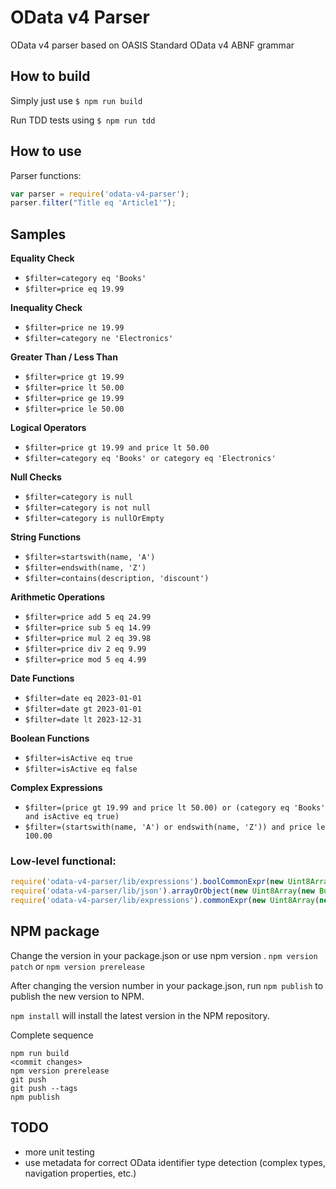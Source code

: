 # OData v4 Parser

OData v4 parser based on OASIS Standard OData v4 ABNF grammar

## How to build

Simply just use ```$ npm run build```

Run TDD tests using ```$ npm run tdd```

## How to use

Parser functions:

```javascript
var parser = require('odata-v4-parser');
parser.filter("Title eq 'Article1'");
```

## Samples

**Equality Check**

- `$filter=category eq 'Books'`
- `$filter=price eq 19.99`

**Inequality Check**

- `$filter=price ne 19.99`
- `$filter=category ne 'Electronics'`

**Greater Than / Less Than**

- `$filter=price gt 19.99`
- `$filter=price lt 50.00`
- `$filter=price ge 19.99`
- `$filter=price le 50.00`

**Logical Operators**

- `$filter=price gt 19.99 and price lt 50.00`
- `$filter=category eq 'Books' or category eq 'Electronics'`

**Null Checks**

- `$filter=category is null`
- `$filter=category is not null`
- `$filter=category is nullOrEmpty`

**String Functions**

- `$filter=startswith(name, 'A')`
- `$filter=endswith(name, 'Z')`
- `$filter=contains(description, 'discount')`

**Arithmetic Operations**

- `$filter=price add 5 eq 24.99`
- `$filter=price sub 5 eq 14.99`
- `$filter=price mul 2 eq 39.98`
- `$filter=price div 2 eq 9.99`
- `$filter=price mod 5 eq 4.99`

**Date Functions**

- `$filter=date eq 2023-01-01`
- `$filter=date gt 2023-01-01`
- `$filter=date lt 2023-12-31`

**Boolean Functions**

- `$filter=isActive eq true`
- `$filter=isActive eq false`

**Complex Expressions**

- `$filter=(price gt 19.99 and price lt 50.00) or (category eq 'Books' and isActive eq true)`
- `$filter=(startswith(name, 'A') or endswith(name, 'Z')) and price le 100.00`



### Low-level functional:

```javascript
require('odata-v4-parser/lib/expressions').boolCommonExpr(new Uint8Array(new Buffer("contains(@word,Title)")), 0);
require('odata-v4-parser/lib/json').arrayOrObject(new Uint8Array(new Buffer('{"a":1}')), 0);
require('odata-v4-parser/lib/expressions').commonExpr(new Uint8Array(new Buffer('Items/all(d:d/Quantity gt 100)')), 0);
```


## NPM package
Change the version in your package.json or use npm version <new-version>.
`npm version patch` or `npm version prerelease`

After changing the version number in your package.json, run `npm publish` to publish the new version to NPM.

`npm install` will install the latest version in the NPM repository.

Complete sequence

```
npm run build
<commit changes>
npm version prerelease
git push
git push --tags 
npm publish
```



## TODO

* more unit testing
* use metadata for correct OData identifier type detection (complex types, navigation properties, etc.)
